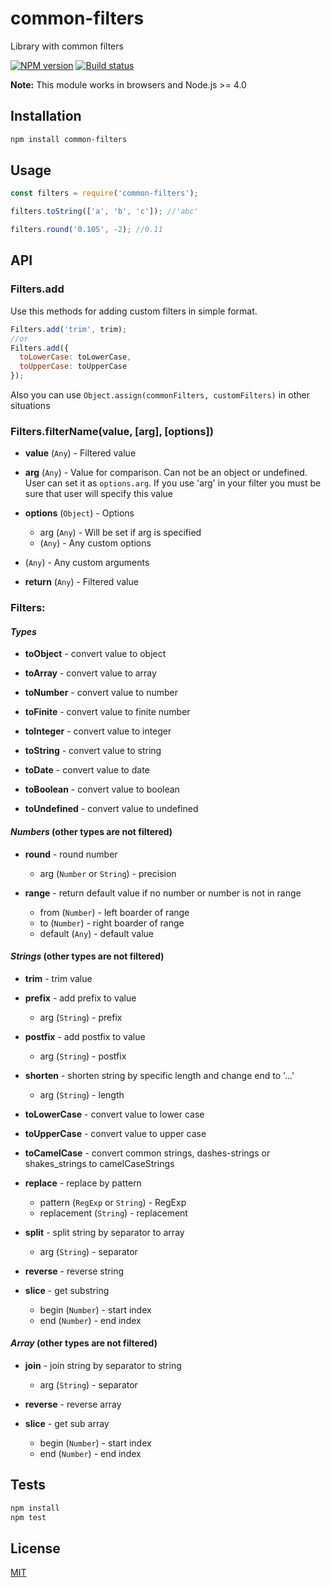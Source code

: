 # common-filters
Library with common filters

[![NPM version](https://img.shields.io/npm/v/common-filters.svg)](https://npmjs.org/package/common-filters)
[![Build status](https://img.shields.io/travis/tamtakoe/common-filters.svg)](https://travis-ci.org/tamtakoe/common-filters)

**Note:** This module works in browsers and Node.js >= 4.0

## Installation

```sh
npm install common-filters
```

## Usage

```js
const filters = require('common-filters');

filters.toString(['a', 'b', 'c']); //'abc'

filters.round('0.105', -2); //0.11
```

## API

### Filters.add

Use this methods for adding custom filters in simple format.
```js
Filters.add('trim', trim);
//or
Filters.add({
  toLowerCase: toLowerCase,
  toUpperCase: toUpperCase
});

```
Also you can use `Object.assign(commonFilters, customFilters)` in other situations


### Filters.filterName(value, [arg], [options])

- **value** (`Any`) - Filtered value

- **arg** (`Any`) - Value for comparison. Can not be an object or undefined. User can set it as `options.arg`.
                    If you use 'arg' in your filter you must be sure that user will specify this value

- **options** (`Object`) - Options
  * arg (`Any`) - Will be set if arg is specified
  * (`Any`) - Any custom options

- (`Any`) - Any custom arguments

- **return** (`Any`) - Filtered value


### Filters:

#### *Types*

- **toObject** - convert value to object

- **toArray** - convert value to array

- **toNumber** - convert value to number

- **toFinite** - convert value to finite number

- **toInteger** - convert value to integer

- **toString** - convert value to string

- **toDate** - convert value to date

- **toBoolean** - convert value to boolean

- **toUndefined** - convert value to undefined


#### *Numbers* (other types are not filtered)

- **round** - round number
  * arg (`Number` or `String`) - precision

- **range** - return default value if no number or  number is not in range
  * from (`Number`) - left boarder of range
  * to (`Number`) - right boarder of range
  * default (`Any`) - default value


#### *Strings* (other types are not filtered)

- **trim** - trim value

- **prefix** - add prefix to value
  * arg (`String`) - prefix

- **postfix** - add postfix to value
  * arg (`String`) - postfix

- **shorten** - shorten string by specific length and change end to '...'
  * arg (`String`) - length

- **toLowerCase** - convert value to lower case

- **toUpperCase** - convert value to upper case

- **toCamelCase** - convert common strings, dashes-strings or shakes_strings to camelCaseStrings

- **replace** - replace by pattern
  * pattern (`RegExp` or `String`) - RegExp
  * replacement (`String`) - replacement

- **split** - split string by separator to array
  * arg (`String`) - separator

- **reverse** - reverse string

- **slice** - get substring
  * begin (`Number`) - start index
  * end (`Number`) - end index
  

#### *Array* (other types are not filtered)

- **join** - join string by separator to string
  * arg (`String`) - separator
  
- **reverse** - reverse array

- **slice** - get sub array
  * begin (`Number`) - start index
  * end (`Number`) - end index


## Tests

```sh
npm install
npm test
```

## License

[MIT](LICENSE)
